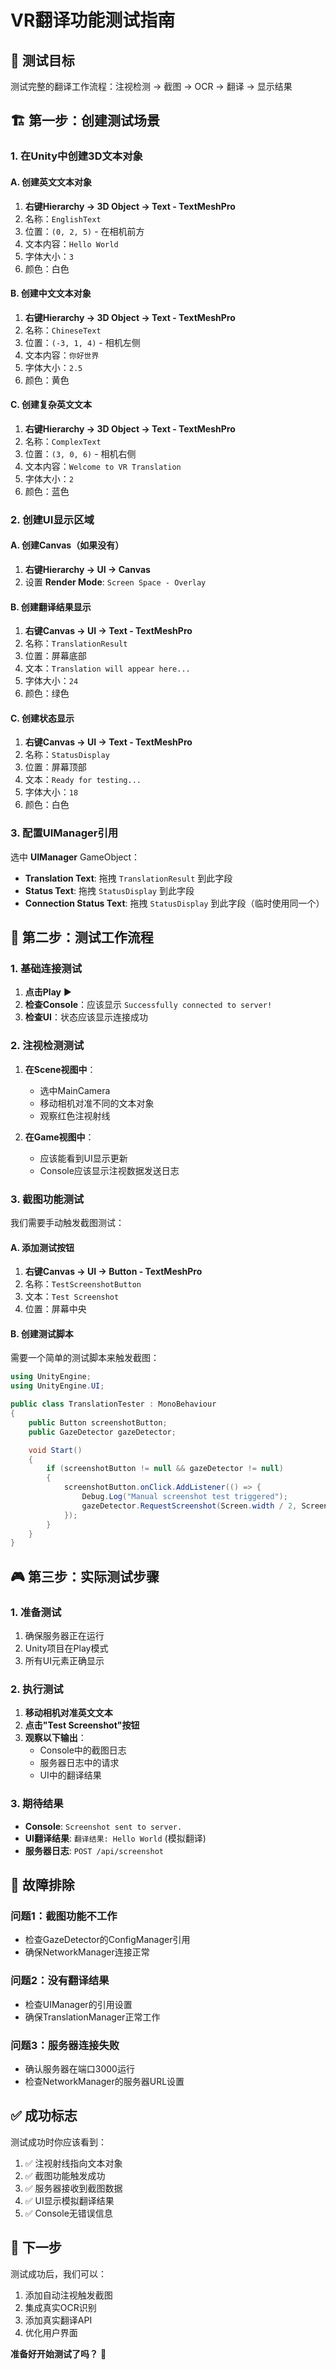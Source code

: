 # VR翻译功能测试指南

## 🎯 测试目标
测试完整的翻译工作流程：注视检测 → 截图 → OCR → 翻译 → 显示结果

## 🏗️ 第一步：创建测试场景

### 1. 在Unity中创建3D文本对象

#### A. 创建英文文本对象
1. **右键Hierarchy → 3D Object → Text - TextMeshPro**
2. 名称：`EnglishText`
3. 位置：`(0, 2, 5)` - 在相机前方
4. 文本内容：`Hello World`
5. 字体大小：`3`
6. 颜色：白色

#### B. 创建中文文本对象  
1. **右键Hierarchy → 3D Object → Text - TextMeshPro**
2. 名称：`ChineseText`
3. 位置：`(-3, 1, 4)` - 相机左侧
4. 文本内容：`你好世界`
5. 字体大小：`2.5`
6. 颜色：黄色

#### C. 创建复杂英文文本
1. **右键Hierarchy → 3D Object → Text - TextMeshPro**
2. 名称：`ComplexText`
3. 位置：`(3, 0, 6)` - 相机右侧
4. 文本内容：`Welcome to VR Translation`
5. 字体大小：`2`
6. 颜色：蓝色

### 2. 创建UI显示区域

#### A. 创建Canvas（如果没有）
1. **右键Hierarchy → UI → Canvas**
2. 设置 **Render Mode**: `Screen Space - Overlay`

#### B. 创建翻译结果显示
1. **右键Canvas → UI → Text - TextMeshPro**
2. 名称：`TranslationResult`
3. 位置：屏幕底部
4. 文本：`Translation will appear here...`
5. 字体大小：`24`
6. 颜色：绿色

#### C. 创建状态显示
1. **右键Canvas → UI → Text - TextMeshPro**
2. 名称：`StatusDisplay`
3. 位置：屏幕顶部
4. 文本：`Ready for testing...`
5. 字体大小：`18`
6. 颜色：白色

### 3. 配置UIManager引用

选中 **UIManager** GameObject：
- **Translation Text**: 拖拽 `TranslationResult` 到此字段
- **Status Text**: 拖拽 `StatusDisplay` 到此字段
- **Connection Status Text**: 拖拽 `StatusDisplay` 到此字段（临时使用同一个）

## 🧪 第二步：测试工作流程

### 1. 基础连接测试
1. **点击Play** ▶️
2. **检查Console**：应该显示 `Successfully connected to server!`
3. **检查UI**：状态应该显示连接成功

### 2. 注视检测测试
1. **在Scene视图中**：
   - 选中MainCamera
   - 移动相机对准不同的文本对象
   - 观察红色注视射线

2. **在Game视图中**：
   - 应该能看到UI显示更新
   - Console应该显示注视数据发送日志

### 3. 截图功能测试
我们需要手动触发截图测试：

#### A. 添加测试按钮
1. **右键Canvas → UI → Button - TextMeshPro**
2. 名称：`TestScreenshotButton`
3. 文本：`Test Screenshot`
4. 位置：屏幕中央

#### B. 创建测试脚本
需要一个简单的测试脚本来触发截图：

```csharp
using UnityEngine;
using UnityEngine.UI;

public class TranslationTester : MonoBehaviour
{
    public Button screenshotButton;
    public GazeDetector gazeDetector;

    void Start()
    {
        if (screenshotButton != null && gazeDetector != null)
        {
            screenshotButton.onClick.AddListener(() => {
                Debug.Log("Manual screenshot test triggered");
                gazeDetector.RequestScreenshot(Screen.width / 2, Screen.height / 2);
            });
        }
    }
}
```

## 🎮 第三步：实际测试步骤

### 1. 准备测试
1. 确保服务器正在运行
2. Unity项目在Play模式
3. 所有UI元素正确显示

### 2. 执行测试
1. **移动相机对准英文文本**
2. **点击"Test Screenshot"按钮**
3. **观察以下输出**：
   - Console中的截图日志
   - 服务器日志中的请求
   - UI中的翻译结果

### 3. 期待结果
- **Console**: `Screenshot sent to server.`
- **UI翻译结果**: `翻译结果: Hello World` (模拟翻译)
- **服务器日志**: `POST /api/screenshot`

## 🔧 故障排除

### 问题1：截图功能不工作
- 检查GazeDetector的ConfigManager引用
- 确保NetworkManager连接正常

### 问题2：没有翻译结果
- 检查UIManager的引用设置
- 确保TranslationManager正常工作

### 问题3：服务器连接失败
- 确认服务器在端口3000运行
- 检查NetworkManager的服务器URL设置

## ✅ 成功标志

测试成功时你应该看到：
1. ✅ 注视射线指向文本对象
2. ✅ 截图功能触发成功
3. ✅ 服务器接收到截图数据
4. ✅ UI显示模拟翻译结果
5. ✅ Console无错误信息

## 🎯 下一步

测试成功后，我们可以：
1. 添加自动注视触发截图
2. 集成真实OCR识别
3. 添加真实翻译API
4. 优化用户界面

**准备好开始测试了吗？** 🚀